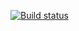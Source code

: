 [![Build status](https://ci.appveyor.com/api/projects/status/rvk2pd91gwh79n3g?svg=true)](https://ci.appveyor.com/project/Lesnichiy221/dz-nt-selenid)
